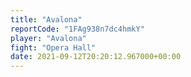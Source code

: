 ```yaml
---
title: "Avalona"
reportCode: "1FAg938n7dc4hmkY"
player: "Avalona"
fight: "Opera Hall"
date: 2021-09-12T20:20:12.967000+00:00
---
```

